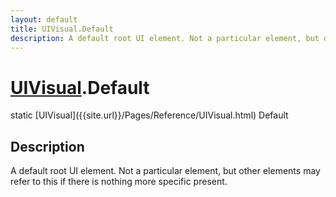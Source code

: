 ```yaml
---
layout: default
title: UIVisual.Default
description: A default root UI element. Not a particular element, but other elements may refer to this if there is nothing more specific present.
---
```

# [UIVisual]({{site.url}}/Pages/Reference/UIVisual.html).Default

<div class='signature' markdown='1'>
static [UIVisual]({{site.url}}/Pages/Reference/UIVisual.html) Default
</div>

## Description
A default root UI element. Not a particular element, but
other elements may refer to this if there is nothing more specific
present.

